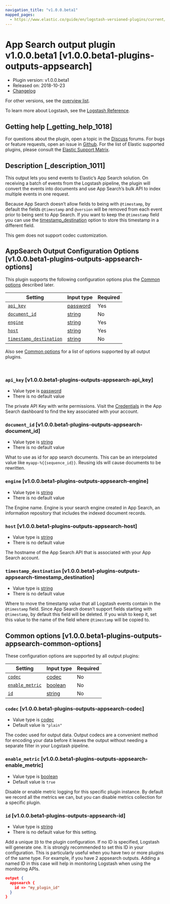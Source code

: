 ```yaml
---
navigation_title: "v1.0.0.beta1"
mapped_pages:
  - https://www.elastic.co/guide/en/logstash-versioned-plugins/current/v1.0.0.beta1-plugins-outputs-appsearch.html
---
```


# App Search output plugin v1.0.0.beta1 [v1.0.0.beta1-plugins-outputs-appsearch]


* Plugin version: v1.0.0.beta1
* Released on: 2018-10-23
* [Changelog](https://github.com/logstash-plugins/logstash-output-appsearch/blob/v1.0.0.beta1/CHANGELOG.md)

For other versions, see the [overview list](output-appsearch-index.md).

To learn more about Logstash, see the [Logstash Reference](logstash://reference/index.md).

## Getting help [_getting_help_1018]

For questions about the plugin, open a topic in the [Discuss](http://discuss.elastic.co) forums. For bugs or feature requests, open an issue in [Github](https://github.com/logstash-plugins/logstash-output-appsearch). For the list of Elastic supported plugins, please consult the [Elastic Support Matrix](https://www.elastic.co/support/matrix#matrix_logstash_plugins).


## Description [_description_1011]

This output lets you send events to Elastic’s App Search solution. On receiving a batch of events from the Logstash pipeline, the plugin will convert the events into documents and use App Search’s bulk API to index multiple events in one request.

Because App Search doesn’t allow fields to being with `@timestamp`, by default the fields `@timestamp` and `@version` will be removed from each event prior to being sent to App Search. If you want to keep the `@timestamp` field you can use the [timestamp_destination](v1-0-0-beta1-plugins-outputs-appsearch.md#v1.0.0.beta1-plugins-outputs-appsearch-timestamp_destination) option to store this timestamp in a different field.

This gem does not support codec customization.


## AppSearch Output Configuration Options [v1.0.0.beta1-plugins-outputs-appsearch-options]

This plugin supports the following configuration options plus the [Common options](v1-0-0-beta1-plugins-outputs-appsearch.md#v1.0.0.beta1-plugins-outputs-appsearch-common-options) described later.

| Setting | Input type | Required |
| --- | --- | --- |
| [`api_key`](v1-0-0-beta1-plugins-outputs-appsearch.md#v1.0.0.beta1-plugins-outputs-appsearch-api_key) | [password](logstash://reference/configuration-file-structure.md#password) | Yes |
| [`document_id`](v1-0-0-beta1-plugins-outputs-appsearch.md#v1.0.0.beta1-plugins-outputs-appsearch-document_id) | [string](logstash://reference/configuration-file-structure.md#string) | No |
| [`engine`](v1-0-0-beta1-plugins-outputs-appsearch.md#v1.0.0.beta1-plugins-outputs-appsearch-engine) | [string](logstash://reference/configuration-file-structure.md#string) | Yes |
| [`host`](v1-0-0-beta1-plugins-outputs-appsearch.md#v1.0.0.beta1-plugins-outputs-appsearch-host) | [string](logstash://reference/configuration-file-structure.md#string) | Yes |
| [`timestamp_destination`](v1-0-0-beta1-plugins-outputs-appsearch.md#v1.0.0.beta1-plugins-outputs-appsearch-timestamp_destination) | [string](logstash://reference/configuration-file-structure.md#string) | No |

Also see [Common options](v1-0-0-beta1-plugins-outputs-appsearch.md#v1.0.0.beta1-plugins-outputs-appsearch-common-options) for a list of options supported by all output plugins.

 

### `api_key` [v1.0.0.beta1-plugins-outputs-appsearch-api_key]

* Value type is [password](logstash://reference/configuration-file-structure.md#password)
* There is no default value

The private API Key with write permissions. Visit the [Credentials](https://app.swiftype.com/as/credentials) in the App Search dashboard to find the key associated with your account.


### `document_id` [v1.0.0.beta1-plugins-outputs-appsearch-document_id]

* Value type is [string](logstash://reference/configuration-file-structure.md#string)
* There is no default value

What to use as id for app search documents. This can be an interpolated value like `myapp-%{{sequence_id}}`. Reusing ids will cause documents to be rewritten.


### `engine` [v1.0.0.beta1-plugins-outputs-appsearch-engine]

* Value type is [string](logstash://reference/configuration-file-structure.md#string)
* There is no default value

The Engine name. Engine is your search engine created in App Search, an information repository that includes the indexed document records.


### `host` [v1.0.0.beta1-plugins-outputs-appsearch-host]

* Value type is [string](logstash://reference/configuration-file-structure.md#string)
* There is no default value

The hostname of the App Search API that is associated with your App Search account.


### `timestamp_destination` [v1.0.0.beta1-plugins-outputs-appsearch-timestamp_destination]

* Value type is [string](logstash://reference/configuration-file-structure.md#string)
* There is no default value

Where to move the timestamp value that all Logstash events contain in the `@timestamp` field. Since App Search doesn’t support fields starting with `@timestamp`, by default this field will be deleted. If you wish to keep it, set this value to the name of the field where `@timestamp` will be copied to.



## Common options [v1.0.0.beta1-plugins-outputs-appsearch-common-options]

These configuration options are supported by all output plugins:

| Setting | Input type | Required |
| --- | --- | --- |
| [`codec`](v1-0-0-beta1-plugins-outputs-appsearch.md#v1.0.0.beta1-plugins-outputs-appsearch-codec) | [codec](logstash://reference/configuration-file-structure.md#codec) | No |
| [`enable_metric`](v1-0-0-beta1-plugins-outputs-appsearch.md#v1.0.0.beta1-plugins-outputs-appsearch-enable_metric) | [boolean](logstash://reference/configuration-file-structure.md#boolean) | No |
| [`id`](v1-0-0-beta1-plugins-outputs-appsearch.md#v1.0.0.beta1-plugins-outputs-appsearch-id) | [string](logstash://reference/configuration-file-structure.md#string) | No |

### `codec` [v1.0.0.beta1-plugins-outputs-appsearch-codec]

* Value type is [codec](logstash://reference/configuration-file-structure.md#codec)
* Default value is `"plain"`

The codec used for output data. Output codecs are a convenient method for encoding your data before it leaves the output without needing a separate filter in your Logstash pipeline.


### `enable_metric` [v1.0.0.beta1-plugins-outputs-appsearch-enable_metric]

* Value type is [boolean](logstash://reference/configuration-file-structure.md#boolean)
* Default value is `true`

Disable or enable metric logging for this specific plugin instance. By default we record all the metrics we can, but you can disable metrics collection for a specific plugin.


### `id` [v1.0.0.beta1-plugins-outputs-appsearch-id]

* Value type is [string](logstash://reference/configuration-file-structure.md#string)
* There is no default value for this setting.

Add a unique `ID` to the plugin configuration. If no ID is specified, Logstash will generate one. It is strongly recommended to set this ID in your configuration. This is particularly useful when you have two or more plugins of the same type. For example, if you have 2 appsearch outputs. Adding a named ID in this case will help in monitoring Logstash when using the monitoring APIs.

```json
output {
  appsearch {
    id => "my_plugin_id"
  }
}
```



